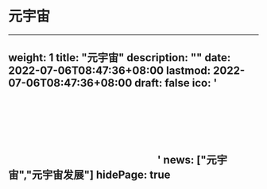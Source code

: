 # 元宇宙

---
weight: 1
title: "元宇宙"
description: ""
date: 2022-07-06T08:47:36+08:00
lastmod: 2022-07-06T08:47:36+08:00
draft: false
ico: '<svg class="icon" aria-hidden="true"><use xlink:href="#icon-wenzhang"></use></svg>'
news: ["元宇宙","元宇宙发展"]
hidePage: true
---
